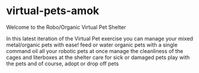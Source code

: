 # virtual-pets-amok

Welcome to the Robo/Organic Virtual Pet Shelter


In this latest iteration of the Virtual Pet exercise you can manage your mixed metal/organic pets with ease!
feed or water organic pets with a single command
oil all your robotic pets at once 
manage the cleanliness of the cages and literboxes at the shelter 
care for sick or damaged pets
play with the pets 
and of course, 
adopt or drop off pets

